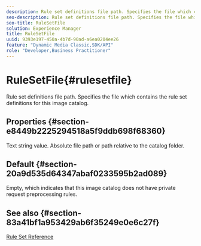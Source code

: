 ```yaml
---
description: Rule set definitions file path. Specifies the file which contains the rule set definitions for this image catalog.
seo-description: Rule set definitions file path. Specifies the file which contains the rule set definitions for this image catalog.
seo-title: RuleSetFile
solution: Experience Manager
title: RuleSetFile
uuid: 9393e197-450a-4b7d-90ad-a6ea0204ee26
feature: "Dynamic Media Classic,SDK/API"
role: "Developer,Business Practitioner"
---
```


# RuleSetFile{#rulesetfile}

Rule set definitions file path. Specifies the file which contains the rule set definitions for this image catalog.

## Properties {#section-e8449b2225294518a5f9ddb698f68360}

Text string value. Absolute file path or path relative to the catalog folder.

## Default {#section-20a9d535d64347abaf0233595b2ad089}

Empty, which indicates that this image catalog does not have private request preprocessing rules.

## See also {#section-83a41bf1a953429ab6f35249e0e6c27f}

[Rule Set Reference](../../../../../is-api/image-catalog/image-serving-api-ref/c-image-catalog-reference/c-rule-set-reference/c-rule-set-reference.md#concept-3e5058cf3507470b82cac638df23ea8e) 
